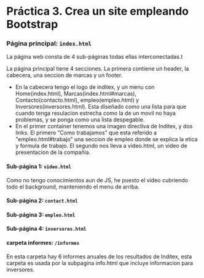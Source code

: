 # Práctica 3. Crea un site empleando Bootstrap


### Página principal: ``index.html``

La página web consta de 4 sub-páginas todas ellas interconectadas.t

La página principal tiene 4 secciones. La primera contiene un header, la cabecera, una seccion de marcas y un footer.
- En la cabecera tengo el logo de inditex, y un menu con Home(index.html), 
Marcas(index.html#marcas), Contacto(contacto.html), empleo(empleo.html)
y Inversores(inversores.html). Esta diseñado como una lista para que cuando tenga
resulacion estrecha como la de un movil no haya problemas, y se ponga
como una lista despegable.
- En el primer container tenemos una imagen directiva de Inditex, y dos links.
El primero "Como trabajamos" que esta referido a "empleo.html#trabajo" una seccion de empleo donde se explica
la etica y formula de trabajo. El segundo nos lleva a video.html, un video de presentacion de la compañia.

#### Sub-página 1: ``video.html``
Como no tengo conocimientos aun de JS, he puesto el video cubriendo todo el background, manteniendo el menu de arriba.

#### Sub-página 2: ``contact.html``

#### Sub-página 3: ``empleo.html``

#### Sub-página 4: ``inversores.html``


#### carpeta informes: ``/informes``
En esta carpeta hay 6 informes anuales de los resultados de Inditex, esta carpeta es usada por la subpagina info.html que incluye informacion para inversores.

